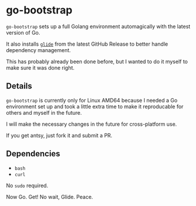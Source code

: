 # go-bootstrap

`go-bootstrap` sets up a full Golang environment automagically with the latest version of Go.

It also installs [`glide`](https://github.com/Masterminds/glide/) from the latest GitHub Release to better handle dependency management.

This has probably already been done before, but I wanted to do it myself to make sure it was done right.

## Details

`go-bootstrap` is currently only for Linux AMD64 because I needed a Go environment set up and took a little extra time to make it reproducable for others and myself in the future.

I will make the necessary changes in the future for cross-platform use.

If you get antsy, just fork it and submit a PR.

## Dependencies

- `bash`
- `curl`

No `sudo` required.

Now Go. Get! No wait, Glide. Peace.
